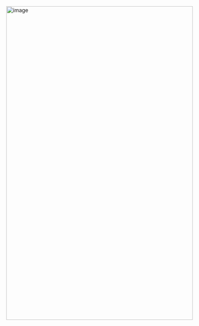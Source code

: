 <img width="496" height="833" alt="image" src="https://github.com/user-attachments/assets/7ff2435d-6f08-42a7-88e0-e25b69c91144" />
